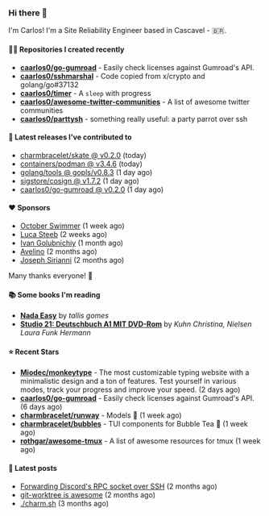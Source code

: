 ### Hi there 👋

I'm Carlos! I'm a Site Reliability Engineer based in Cascavel - 🇧🇷.

#### 👨‍💻 Repositories I created recently
- **[caarlos0/go-gumroad](https://github.com/caarlos0/go-gumroad)** - Easily check licenses against Gumroad&#39;s API.
- **[caarlos0/sshmarshal](https://github.com/caarlos0/sshmarshal)** - Code copied from x/crypto and golang/go#37132
- **[caarlos0/timer](https://github.com/caarlos0/timer)** - A `sleep` with progress
- **[caarlos0/awesome-twitter-communities](https://github.com/caarlos0/awesome-twitter-communities)** - A list of awesome twitter communities
- **[caarlos0/parttysh](https://github.com/caarlos0/parttysh)** - something really useful: a party parrot over ssh

#### 🚀 Latest releases I've contributed to


- [charmbracelet/skate @ v0.2.0](https://github.com/charmbracelet/skate/releases/tag/v0.2.0) (today)
- [containers/podman @ v3.4.6](https://github.com/containers/podman/releases/tag/v3.4.6) (today)
- [golang/tools @ gopls/v0.8.3](https://github.com/golang/tools/releases/tag/gopls%2Fv0.8.3) (1 day ago)
- [sigstore/cosign @ v1.7.2](https://github.com/sigstore/cosign/releases/tag/v1.7.2) (1 day ago)
- [caarlos0/go-gumroad @ v0.2.0](https://github.com/caarlos0/go-gumroad/releases/tag/v0.2.0) (1 day ago)

#### ❤️ Sponsors
- [October Swimmer](https://github.com/octoberswimmer) (1 week ago)
- [Luca Steeb](https://github.com/steebchen) (2 weeks ago)
- [Ivan Golubnichiy](https://github.com/h1kkan) (1 month ago)
- [Avelino](https://github.com/avelino) (2 months ago)
- [Joseph Sirianni](https://github.com/jsirianni) (2 months ago)

Many thanks everyone! 🙏

#### 📚 Some books I'm reading
- **[Nada Easy](https://www.goodreads.com/book/show/36041615-nada-easy)** by _tallis gomes_
- **[Studio 21: Deutschbuch A1 MIT DVD-Rom](https://www.goodreads.com/book/show/25495148-studio-21)** by _Kuhn Christina, Nielsen Laura Funk Hermann_

#### ⭐ Recent Stars


- **[Miodec/monkeytype](https://github.com/Miodec/monkeytype)** - The most customizable typing website with a minimalistic design and a ton of features. Test yourself in various modes, track your progress and improve your speed. (2 days ago)
- **[caarlos0/go-gumroad](https://github.com/caarlos0/go-gumroad)** - Easily check licenses against Gumroad&#39;s API. (6 days ago)
- **[charmbracelet/runway](https://github.com/charmbracelet/runway)** - Models 📸 (1 week ago)
- **[charmbracelet/bubbles](https://github.com/charmbracelet/bubbles)** - TUI components for Bubble Tea 🍡 (1 week ago)
- **[rothgar/awesome-tmux](https://github.com/rothgar/awesome-tmux)** - A list of awesome resources for tmux (1 week ago)

#### 📄 Latest posts
- [Forwarding Discord&#39;s RPC socket over SSH](https://carlosbecker.com/posts/discord-rpc-ssh/) (2 months ago)
- [git-worktree is awesome](https://carlosbecker.com/posts/git-worktrees/) (2 months ago)
- [./charm.sh](https://carlosbecker.com/posts/charm/) (3 months ago)
